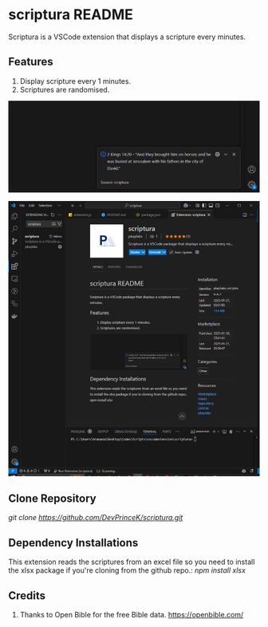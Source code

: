 # scriptura README
Scriptura is a VSCode extension that displays a scripture every minutes.

## Features
1. Display scripture every 1 minutes.
2. Scriptures are randomised.

![alt text](assets/images/screenshot1.png)

![alt text](assets/images/screenshot2.png)

## Clone Repository
_git clone https://github.com/DevPrinceK/scriptura.git_

## Dependency Installations
This extension reads the scriptures from an excel file so you need to install the xlsx package if you're cloning from the github repo.: _npm install xlsx_

## Credits
1. Thanks to Open Bible for the free Bible data. https://openbible.com/